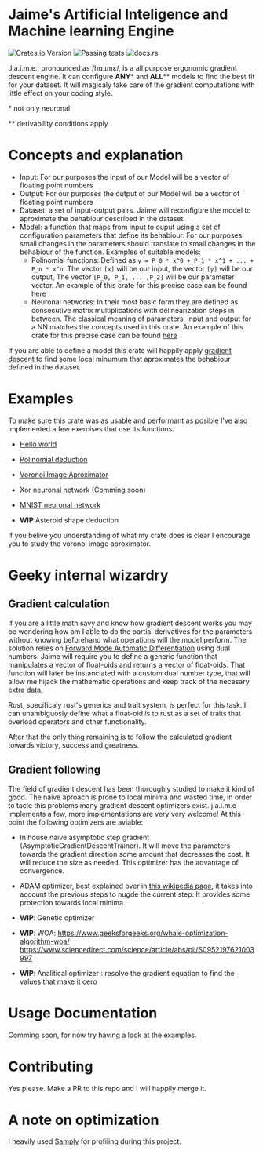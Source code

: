 # Jaime's Artificial Inteligence and Machine learning Engine

![Crates.io Version](https://img.shields.io/crates/v/jaime)
![Passing tests](https://github.com/jaimegonzalezfabregas/Jaime/actions/workflows/rust.yml/badge.svg)
![docs.rs](https://img.shields.io/docsrs/jaime)


J.a.i.m.e., pronounced as /hɑːɪmɛ/, is a all purpose ergonomic gradient descent engine. It can configure **ANY**\* and **ALL**\*\* models to find the best fit for your dataset. It will magicaly take care of the gradient computations with little effect on your coding style. 

\* not only neuronal

\** derivability conditions apply 

# Concepts and explanation

- Input: For our purposes the input of our Model will be a vector of floating point numbers
- Output: For our purposes the output of our Model will be a vector of floating point numbers
- Dataset: a set of input-output pairs. Jaime will reconfigure the model to aproximate the behabiour described in the dataset.
- Model: a function that maps from input to ouput using a set of configuration parameters that define its behabiour. For our purposes small changes in the parameters should translate to small changes in the behabiour of the function. Examples of suitable models:
    - Polinomial functions: Defined as `y = P_0 * x^0 + P_1 * x^1 + ... + P_n * x^n`. The vector `[x]` will be our input, the vector `[y]` will be our output, The vector `[P_0, P_1, ... ,P_2]` will be our parameter vector. An example of this crate for this precise case can be found [here](https://github.com/jaimegonzalezfabregas/jaime_polinomial)
    - Neuronal networks: In their most basic form they are defined as consecutive matrix multiplications with delinearization steps in between. The classical meaning of parameters, input and output for a NN matches the concepts used in this crate.  An example of this crate for this precise case can be found [here](https://github.com/jaimegonzalezfabregas/jaime_mnist_perceptron)

If you are able to define a model this crate will happily apply [gradient descent](https://en.wikipedia.org/wiki/Gradient_descent) to find some local minumum that aproximates the behabiour defined in the dataset.

# Examples

To make sure this crate was as usable and performant as posible I've also implemented a few exercises that use its functions. 

- [Hello world](https://github.com/jaimegonzalezfabregas/jaime_hello_world)
- [Polinomial deduction](https://github.com/jaimegonzalezfabregas/jaime_polinomial)
- [Voronoi Image Aproximator](https://github.com/jaimegonzalezfabregas/jaime_voronoi_image_aproximator)
- Xor neuronal network (Comming soon)
- [MNIST neuronal network](https://github.com/jaimegonzalezfabregas/jaime_mnist_perceptron)

- **WIP** Asteroid shape deduction

If you belive you understanding of what my crate does is clear I encourage you to study the voronoi image aproximator.

# Geeky internal wizardry

## Gradient calculation

If you are a little math savy and know how gradient descent works you may be wondering how am I able to do the partial derivatives for the parameters without knowing beforehand what operations will the model perform. The solution relies on [Forward Mode Automatic Differentiation](https://jameshfisher.com/2024/04/02/automatic-differentiation-with-dual-numbers/) using dual numbers. Jaime will require you to define a generic function that manipulates a vector of float-oids and returns a vector of float-oids. That function will later be instanciated with a custom dual number type, that will allow me hijack the mathematic operations and keep track of the necesary extra data.

Rust, specificaly rust's generics and trait system, is perfect for this task. I can unambiguosly define what a float-oid is to rust as a set of traits that overload operators and other functionality.

After that the only thing remaining is to follow the calculated gradient towards victory, success and greatness.

## Gradient following
The field of gradient descent has been thoroughly studied to make it kind of good. The naive aproach is prone to local minima and wasted time, in order to tacle this problems many gradient descent optimizers exist. j.a.i.m.e implements a few, more implementations are very very welcome! At this point the following optimizers are aviable:

- In house naive asymptotic step gradient (AsymptoticGradientDescentTrainer). It will move the parameters towards the gradient direction some amount that decreases the cost. It will reduce the size as needed. This optimizer has the advantage of convergence.

- ADAM optimizer, best explained over in [this wikipedia page](https://en.wikipedia.org/wiki/Stochastic_gradient_descent#Adam), it takes into account the previous steps to nugde the current step. It provides some protection towards local minima.

- **WIP**: Genetic optimizer 
- **WIP**: WOA: https://www.geeksforgeeks.org/whale-optimization-algorithm-woa/ https://www.sciencedirect.com/science/article/abs/pii/S0952197621003997
- **WIP**: Analitical optimizer : resolve the gradient equation to find the values that make it cero

# Usage Documentation

Comming soon, for now try having a look at the examples.

# Contributing
Yes please.
Make a PR to this repo and I will happily merge it.

# A note on optimization

I heavily used [Samply](https://github.com/mstange/samply) for profiling during this project.
